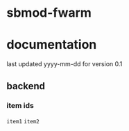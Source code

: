 # sbmod-fwarm
# documentation
last updated yyyy-mm-dd for version 0.1

## backend
### item ids
`item1`
`item2`
